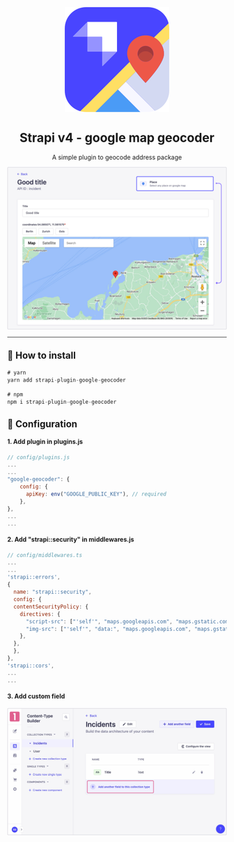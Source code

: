 <div align="center">
  <img src="assets/logo.svg" alt="Logo - google geocoder" />
</div>
<div align="center">
  <h1>Strapi v4 - google map geocoder</h1>
  <p>A simple plugin to geocode address
</a> package</p>
</div>

<img src="assets/banner.jpg" alt="Logo - google map geocoder" />

---

## 🗿 How to install

```javascript
# yarn
yarn add strapi-plugin-google-geocoder

# npm
npm i strapi-plugin-google-geocoder
```

## 🔧 Configuration

#### 1. Add plugin in plugins.js
```javascript
// config/plugins.js
...
...
"google-geocoder": {
    config: {
      apiKey: env("GOOGLE_PUBLIC_KEY"), // required
    },
},
...
...
```
#### 2. Add "strapi::security" in middlewares.js
```javascript
// config/middlewares.ts
...
...
'strapi::errors',
{
  name: "strapi::security",
  config: {
  contentSecurityPolicy: {
    directives: {
      "script-src": ["'self'", "maps.googleapis.com", "maps.gstatic.com"],
      "img-src": ["'self'", "data:", "maps.googleapis.com", "maps.gstatic.com"],
    },
  },
  },
},
'strapi::cors',
...
...
```

#### 3. Add custom field

<img src="assets/instruction.gif" alt="Logo - google map picker" />



